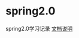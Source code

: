 # spring2.0
spring2.0学习记录
[文档说明][0]


[0]:https://legacy.gitbook.com/book/shengulong/spring2/details

